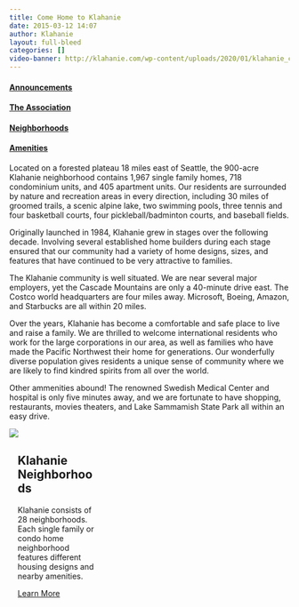 ```yaml
---
title: Come Home to Klahanie
date: 2015-03-12 14:07
author: Klahanie
layout: full-bleed
categories: []
video-banner: http://klahanie.com/wp-content/uploads/2020/01/klahanie_come_home_to_klahanie-1.mp4
---
```

<div class="d-flex flex-row flex-wrap">
  <div class="bignav green"><h4><a href="announcements/">Announcements</a></h4></div>
  <div class="bignav orange"><h4><a href="association.html">The Association</a></h4></div>
  <div class="bignav green2"><h4><a href="/neighborhoods/">Neighborhoods</a></h4></div>
  <div class="bignav blue"><h4><a href="amenities/">Amenities</a></h4></div>
</div>
<div class="p-4 row">

<p>Located on a forested plateau 18 miles east of Seattle, the 900-acre Klahanie neighborhood contains 1,967 single family homes, 718 condominium units, and 405 apartment units. Our residents are surrounded by nature and recreation areas in every direction, including 30 miles of groomed trails, a scenic alpine lake, two swimming pools, three tennis and four basketball courts, four pickleball/badminton courts, and baseball fields.</p>

<p>Originally launched in 1984, Klahanie grew in stages over the following decade. Involving several established home builders during each stage ensured that our community had a variety of home designs, sizes, and features that have continued to be very attractive to families.</p>

<p>The Klahanie community is well situated. We are near several major employers, yet the Cascade Mountains are only a 40-minute drive east. The Costco world headquarters are four miles away. Microsoft, Boeing, Amazon, and Starbucks are all within 20 miles.</p>

<p>Over the years, Klahanie has become a comfortable and safe place to live and raise a family. We are thrilled to welcome international residents who work  for the large corporations in our area, as well as families who have made the Pacific Northwest their home for generations. Our wonderfully diverse population gives residents a unique sense of community where we are likely to find kindred spirits from all over the world.</p>

<p>Other ammenities abound! The renowned Swedish Medical Center and hospital is only five minutes away, and we are fortunate to have shopping, restaurants, movies theaters, and Lake Sammamish State Park all within an easy drive.</p>

</div>

<img src="{{site.url}}/images/KHOA-Color-Map.jpg" class="img-fluid">

<div class="white about-footer" data-bg="http://klahanie.com/wp-content/uploads/2019/03/gradien-kiosk2.jpg">
	<div>
		<div style="margin-top:0px;margin-bottom:0px;width:30.6666%; margin-right: 4%;">
			<div style="padding: 0px 0px 0px 15px; background-position: left top; background-repeat: no-repeat; background-size: cover; height: auto;" data-bg-url="">
				<div>
					<h2 class="white">Klahanie Neighborhoods</h2>
				</div>
				<div>
					<p class="white">Klahanie consists of 28 neighborhoods. Each single family or condo home neighborhood features different housing designs and nearby amenities.</p>
				</div>
				<div data-animationoffset="100%" style="margin-top:0px;margin-bottom:60px;">
					<div style="border-color:rgba(255,255,255,0);">
						<a href="http://localhost:4000/neighborhoods/" class="white">Learn More</a>
					</div>
				</div>
			</div>
		</div>
	</div>
</div>
